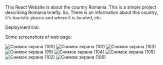 This React Website is about the country Romania.
This is a simple project describing Romania briefly. So, There is an information about this country, it's touristic places and where it is located, etc.

Deployment link: 

Some screenshots of web page:



![Снимок экрана (100)](https://user-images.githubusercontent.com/58220160/211050167-648fdeb2-3329-473e-88f1-971b31ad1170.png)
![Снимок экрана (101)](https://user-images.githubusercontent.com/58220160/211050235-777aeb0e-91b8-4434-8c60-3ee2e0ba258f.png)
![Снимок экрана (103)](https://user-images.githubusercontent.com/58220160/211050236-b61fddc8-6c81-4884-bfbb-3ecc2dcf0972.png)
![Снимок экрана (99)](https://user-images.githubusercontent.com/58220160/211050257-f1592384-bb53-4386-a013-09ee4690ea13.png)
![Снимок экрана (104)](https://user-images.githubusercontent.com/58220160/211050318-fb8022f0-1515-4931-8b10-115950f71ab9.png)
![Снимок экрана (105)](https://user-images.githubusercontent.com/58220160/211050360-925afc1e-d8fa-4248-a3c4-b1be62a406f6.png)
![Снимок экрана (102)](https://user-images.githubusercontent.com/58220160/211050392-1c6b7d8c-6d0b-4f44-86c3-8c6c645fdbcb.png)
![Снимок экрана (106)](https://user-images.githubusercontent.com/58220160/211050436-aa8c4aac-972f-4954-889f-535d5772b783.png)
